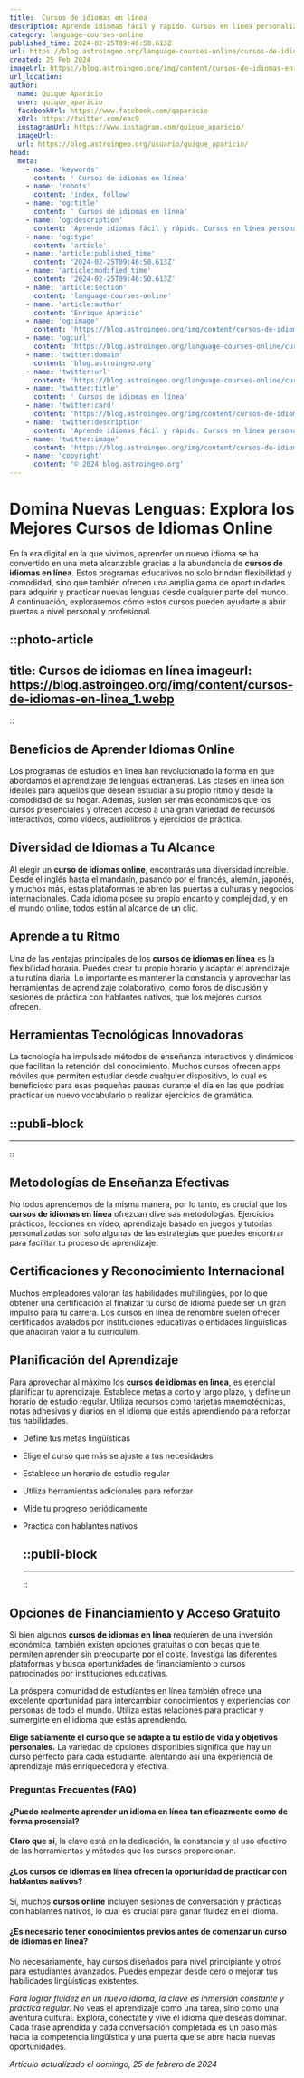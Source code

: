 ```yaml
---
title:  Cursos de idiomas en línea
description: Aprende idiomas fácil y rápido. Cursos en línea personalizados. ¡Empieza hoy y domina un nuevo idioma!
category: language-courses-online
published_time: 2024-02-25T09:46:50.613Z
url: https://blog.astroingeo.org/language-courses-online/cursos-de-idiomas-en-linea
created: 25 Feb 2024
imageUrl: https://blog.astroingeo.org/img/content/cursos-de-idiomas-en-linea_1.webp
url_location:
author:
  name: Quique Aparicio
  user: quique_aparicio
  facebookUrl: https://www.facebook.com/qaparicio
  xUrl: https://twitter.com/eac9
  instagramUrl: https://www.instagram.com/quique_aparicio/
  imageUrl: 
  url: https://blog.astroingeo.org/usuario/quique_aparicio/
head:
  meta:
    - name: 'keywords'
      content: ' Cursos de idiomas en línea'
    - name: 'robots'
      content: 'index, follow'
    - name: 'og:title'
      content: ' Cursos de idiomas en línea'
    - name: 'og:description'
      content: 'Aprende idiomas fácil y rápido. Cursos en línea personalizados. ¡Empieza hoy y domina un nuevo idioma!'
    - name: 'og:type'
      content: 'article'
    - name: 'article:published_time'
      content: '2024-02-25T09:46:50.613Z'
    - name: 'article:modified_time'
      content: '2024-02-25T09:46:50.613Z'
    - name: 'article:section'
      content: 'language-courses-online'
    - name: 'article:author'
      content: 'Enrique Aparicio'
    - name: 'og:image'
      content: 'https://blog.astroingeo.org/img/content/cursos-de-idiomas-en-linea_1.webp'
    - name: 'og:url'
      content: 'https://blog.astroingeo.org/language-courses-online/cursos-de-idiomas-en-linea'
    - name: 'twitter:domain'
      content: 'blog.astroingeo.org'
    - name: 'twitter:url'
      content: 'https://blog.astroingeo.org/language-courses-online/cursos-de-idiomas-en-linea'
    - name: 'twitter:title'
      content: ' Cursos de idiomas en línea'
    - name: 'twitter:card'
      content: 'https://blog.astroingeo.org/img/content/cursos-de-idiomas-en-linea_1.webp'
    - name: 'twitter:description'
      content: 'Aprende idiomas fácil y rápido. Cursos en línea personalizados. ¡Empieza hoy y domina un nuevo idioma!'
    - name: 'twitter:image'
      content: 'https://blog.astroingeo.org/img/content/cursos-de-idiomas-en-linea_1.webp'
    - name: 'copyright'
      content: '© 2024 blog.astroingeo.org'
---
```

# Domina Nuevas Lenguas: Explora los Mejores Cursos de Idiomas Online

En la era digital en la que vivimos, aprender un nuevo idioma se ha convertido en una meta alcanzable gracias a la abundancia de **cursos de idiomas en línea**. Estos programas educativos no solo brindan flexibilidad y comodidad, sino que también ofrecen una amplia gama de oportunidades para adquirir y practicar nuevas lenguas desde cualquier parte del mundo. A continuación, exploraremos cómo estos cursos pueden ayudarte a abrir puertas a nivel personal y profesional.


::photo-article
---
title:  Cursos de idiomas en línea
imageurl: https://blog.astroingeo.org/img/content/cursos-de-idiomas-en-linea_1.webp
---
::


## Beneficios de Aprender Idiomas Online

Los programas de estudios en línea han revolucionado la forma en que abordamos el aprendizaje de lenguas extranjeras. Las clases en línea son ideales para aquellos que desean estudiar a su propio ritmo y desde la comodidad de su hogar. Además, suelen ser más económicos que los cursos presenciales y ofrecen acceso a una gran variedad de recursos interactivos, como vídeos, audiolibros y ejercicios de práctica.

## Diversidad de Idiomas a Tu Alcance

Al elegir un **curso de idiomas online**, encontrarás una diversidad increíble. Desde el inglés hasta el mandarín, pasando por el francés, alemán, japonés, y muchos más, estas plataformas te abren las puertas a culturas y negocios internacionales. Cada idioma posee su propio encanto y complejidad, y en el mundo online, todos están al alcance de un clic.

## Aprende a tu Ritmo

Una de las ventajas principales de los **cursos de idiomas en línea** es la flexibilidad horaria. Puedes crear tu propio horario y adaptar el aprendizaje a tu rutina diaria. Lo importante es mantener la constancia y aprovechar las herramientas de aprendizaje colaborativo, como foros de discusión y sesiones de práctica con hablantes nativos, que los mejores cursos ofrecen.

## Herramientas Tecnológicas Innovadoras

La tecnología ha impulsado métodos de enseñanza interactivos y dinámicos que facilitan la retención del conocimiento. Muchos cursos ofrecen apps móviles que permiten estudiar desde cualquier dispositivo, lo cual es beneficioso para esas pequeñas pausas durante el día en las que podrías practicar un nuevo vocabulario o realizar ejercicios de gramática.


  ::publi-block
  ---
  ---
  ::
  
  
## Metodologías de Enseñanza Efectivas

No todos aprendemos de la misma manera, por lo tanto, es crucial que los **cursos de idiomas en línea** ofrezcan diversas metodologías. Ejercicios prácticos, lecciones en vídeo, aprendizaje basado en juegos y tutorías personalizadas son solo algunas de las estrategias que puedes encontrar para facilitar tu proceso de aprendizaje.

## Certificaciones y Reconocimiento Internacional

Muchos empleadores valoran las habilidades multilingües, por lo que obtener una certificación al finalizar tu curso de idioma puede ser un gran impulso para tu carrera. Los cursos en línea de renombre suelen ofrecer certificados avalados por instituciones educativas o entidades lingüísticas que añadirán valor a tu currículum.

## Planificación del Aprendizaje

Para aprovechar al máximo los **cursos de idiomas en línea**, es esencial planificar tu aprendizaje. Establece metas a corto y largo plazo, y define un horario de estudio regular. Utiliza recursos como tarjetas mnemotécnicas, notas adhesivas y diarios en el idioma que estás aprendiendo para reforzar tus habilidades.

- Define tus metas lingüísticas
- Elige el curso que más se ajuste a tus necesidades
- Establece un horario de estudio regular
- Utiliza herramientas adicionales para reforzar
- Mide tu progreso periódicamente
- Practica con hablantes nativos


  ::publi-block
  ---
  ---
  ::
  
  
## Opciones de Financiamiento y Acceso Gratuito

Si bien algunos **cursos de idiomas en línea** requieren de una inversión económica, también existen opciones gratuitas o con becas que te permiten aprender sin preocuparte por el coste. Investiga las diferentes plataformas y busca oportunidades de financiamiento o cursos patrocinados por instituciones educativas.

La próspera comunidad de estudiantes en línea también ofrece una excelente oportunidad para intercambiar conocimientos y experiencias con personas de todo el mundo. Utiliza estas relaciones para practicar y sumergirte en el idioma que estás aprendiendo.

**Elige sabiamente el curso que se adapte a tu estilo de vida y objetivos personales.** La variedad de opciones disponibles significa que hay un curso perfecto para cada estudiante. alentando así una experiencia de aprendizaje más enriquecedora y efectiva.

### Preguntas Frecuentes (FAQ)

#### ¿Puedo realmente aprender un idioma en línea tan eficazmente como de forma presencial?
**Claro que sí**, la clave está en la dedicación, la constancia y el uso efectivo de las herramientas y métodos que los cursos proporcionan.

#### ¿Los cursos de idiomas en línea ofrecen la oportunidad de practicar con hablantes nativos?
Sí, muchos **cursos online** incluyen sesiones de conversación y prácticas con hablantes nativos, lo cual es crucial para ganar fluidez en el idioma.

#### ¿Es necesario tener conocimientos previos antes de comenzar un curso de idiomas en línea?
No necesariamente, hay cursos diseñados para nivel principiante y otros para estudiantes avanzados. Puedes empezar desde cero o mejorar tus habilidades lingüísticas existentes.

*Para lograr fluidez en un nuevo idioma, la clave es inmersión constante y práctica regular.* No veas el aprendizaje como una tarea, sino como una aventura cultural. Explora, conéctate y vive el idioma que deseas dominar. Cada frase aprendida y cada conversación completada es un paso más hacia la competencia lingüística y una puerta que se abre hacia nuevas oportunidades.

_Artículo actualizado el domingo, 25 de febrero de 2024_